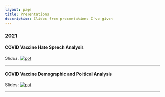 ```yaml
---
layout: page
title: Presentations
description: Slides from presentations I've given
---
```



###  2021

#### COVID Vaccine Hate Speech Analysis 
Slides: [![ppt](icons16/ppt-icon.png)](https://docs.google.com/presentation/d/1Rsicbxz-Sb7Zz4NaVxlC3YHS7b_Zng0v2T6q_YmUHA8/edit?usp=sharing)

---

#### COVID Vaccine Demographic and Political Analysis 
Slides: [![ppt](icons16/ppt-icon.png)](https://docs.google.com/presentation/d/1tgphcqdYdaXFXOhqs30001ib_QfN6UtD2dE96GIHu34/edit?usp=sharing)

---





